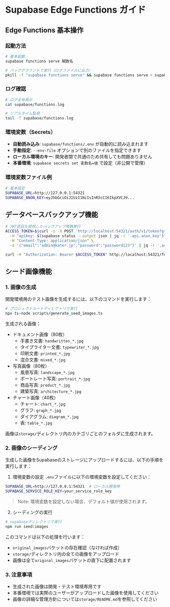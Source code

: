# Supabase Edge Functions ガイド

## Edge Functions 基本操作

### 起動方法

```bash
# 基本起動
supabase functions serve 関数名

# バックグラウンドで実行（ログファイルに出力）
pkill -f "supabase functions serve" && supabase functions serve > supabase/functions.log 2>&1 &
```

### ログ確認

```bash
# ログ全体表示
cat supabase/functions.log

# リアルタイム監視
tail -f supabase/functions.log
```

### 環境変数（Secrets）

- **自動読み込み**: `supabase/functions/.env` が自動的に読み込まれます
- **手動指定**: `--env-file` オプションで別のファイルを指定できます
- **ローカル環境のキー**: 開発者間で共通のため共有しても問題ありません
- **本番環境**: `supabase secrets set 変数名=値` で設定（非公開で管理）

### 環境変数ファイル例

```bash
# 基本設定
SUPABASE_URL=http://127.0.0.1:54321
SUPABASE_ANON_KEY=eyJhbGciOiJIUzI1NiIsInR5cCI6IkpXVCJ9...
```


## データベースバックアップ機能

```bash
# JWT認証を使用したバックアップ関数実行
ACCESS_TOKEN=$(curl -s -X POST 'http://localhost:54321/auth/v1/token?grant_type=password' \
  -H "apikey: $(supabase status --output json | jq -r '.api.anon_key')" \
  -H "Content-Type: application/json" \
  -d '{"email":"admin@kater.jp","password":"password123"}' | jq -r '.access_token')

curl -H "Authorization: Bearer $ACCESS_TOKEN" http://localhost:54321/functions/v1/db-backup
```

## シード画像機能

### 1. 画像の生成

開発環境用のテスト画像を生成するには、以下のコマンドを実行します：

```bash
# プロジェクトルートディレクトリで実行
npx ts-node scripts/generate_seed_images.ts
```

生成される画像：
- ドキュメント画像（80枚）
  - 手書き文書: `handwritten_*.jpg`
  - タイプライター文書: `typewriter_*.jpg`
  - 印刷文書: `printed_*.jpg`
  - 混合文書: `mixed_*.jpg`
- 写真画像（80枚）
  - 風景写真: `landscape_*.jpg`
  - ポートレート写真: `portrait_*.jpg`
  - 商品写真: `product_*.jpg`
  - 建築写真: `architecture_*.jpg`
- チャート画像（40枚）
  - チャート: `chart_*.jpg`
  - グラフ: `graph_*.jpg`
  - ダイアグラム: `diagram_*.jpg`
  - 表: `table_*.jpg`

画像は`storage/`ディレクトリ内のカテゴリごとのフォルダに生成されます。

### 2. 画像のシーディング

生成した画像をSupabaseのストレージにアップロードするには、以下の手順を実行します：

1. 環境変数の設定
`.env`ファイルに以下の環境変数を設定してください：
```bash
SUPABASE_URL=http://127.0.0.1:54321  # ローカル開発時
SUPABASE_SERVICE_ROLE_KEY=your_service_role_key
```

> Note: 環境変数を設定しない場合、デフォルト値が使用されます。

2. シーディングの実行
```bash
# supabaseディレクトリで実行
npm run seed:images
```

このコマンドは以下の処理を行います：
- `original_images`バケットの存在確認（なければ作成）
- `storage/`ディレクトリ内の全ての画像をアップロード
- 画像は全て`original_images`バケットの直下に配置されます

### 3. 注意事項

- 生成された画像は開発・テスト環境専用です
- 本番環境では実際のユーザーがアップロードした画像を使用してください
- 画像の詳細な管理方針については`storage/README.md`を参照してください